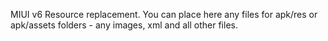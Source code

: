 MIUI v6 Resource replacement.
You can place here any files for apk/res or apk/assets folders - any images, xml and all other files.
